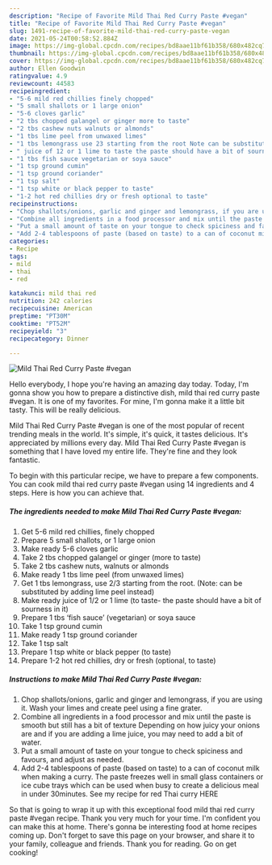 ```yaml
---
description: "Recipe of Favorite Mild Thai Red Curry Paste #vegan"
title: "Recipe of Favorite Mild Thai Red Curry Paste #vegan"
slug: 1491-recipe-of-favorite-mild-thai-red-curry-paste-vegan
date: 2021-05-24T00:58:52.884Z
image: https://img-global.cpcdn.com/recipes/bd8aae11bf61b358/680x482cq70/mild-thai-red-curry-paste-vegan-recipe-main-photo.jpg
thumbnail: https://img-global.cpcdn.com/recipes/bd8aae11bf61b358/680x482cq70/mild-thai-red-curry-paste-vegan-recipe-main-photo.jpg
cover: https://img-global.cpcdn.com/recipes/bd8aae11bf61b358/680x482cq70/mild-thai-red-curry-paste-vegan-recipe-main-photo.jpg
author: Ellen Goodwin
ratingvalue: 4.9
reviewcount: 44583
recipeingredient:
- "5-6 mild red chillies finely chopped"
- "5 small shallots or 1 large onion"
- "5-6 cloves garlic"
- "2 tbs chopped galangel or ginger more to taste"
- "2 tbs cashew nuts walnuts or almonds"
- "1 tbs lime peel from unwaxed limes"
- "1 tbs lemongrass use 23 starting from the root Note can be substituted by adding lime peel instead"
- " juice of 12 or 1 lime to taste the paste should have a bit of sourness in it"
- "1 tbs fish sauce vegetarian or soya sauce"
- "1 tsp ground cumin"
- "1 tsp ground coriander"
- "1 tsp salt"
- "1 tsp white or black pepper to taste"
- "1-2 hot red chillies dry or fresh optional to taste"
recipeinstructions:
- "Chop shallots/onions, garlic and ginger and lemongrass, if you are using it. Wash your limes and create peel using a fine grater."
- "Combine all ingredients in a food processor and mix until the paste is smooth but still has a bit of texture Depending on how juicy your onions are and if you are adding a lime juice, you may need to add a bit of water."
- "Put a small amount of taste on your tongue to check spiciness and favours, and adjust as needed."
- "Add 2-4 tablespoons of paste (based on taste) to a can of coconut milk when making a curry. The paste freezes well in small glass containers or ice cube trays which can be used when busy to create a delicious meal in under 30minutes. See my recipe for red Thai curry HERE"
categories:
- Recipe
tags:
- mild
- thai
- red

katakunci: mild thai red 
nutrition: 242 calories
recipecuisine: American
preptime: "PT30M"
cooktime: "PT52M"
recipeyield: "3"
recipecategory: Dinner

---
```



![Mild Thai Red Curry Paste #vegan](https://img-global.cpcdn.com/recipes/bd8aae11bf61b358/680x482cq70/mild-thai-red-curry-paste-vegan-recipe-main-photo.jpg)

Hello everybody, I hope you're having an amazing day today. Today, I'm gonna show you how to prepare a distinctive dish, mild thai red curry paste #vegan. It is one of my favorites. For mine, I'm gonna make it a little bit tasty. This will be really delicious.



Mild Thai Red Curry Paste #vegan is one of the most popular of recent trending meals in the world. It's simple, it's quick, it tastes delicious. It's appreciated by millions every day. Mild Thai Red Curry Paste #vegan is something that I have loved my entire life. They're fine and they look fantastic.


To begin with this particular recipe, we have to prepare a few components. You can cook mild thai red curry paste #vegan using 14 ingredients and 4 steps. Here is how you can achieve that.

<!--inarticleads1-->

##### The ingredients needed to make Mild Thai Red Curry Paste #vegan:

1. Get 5-6 mild red chillies, finely chopped
1. Prepare 5 small shallots, or 1 large onion
1. Make ready 5-6 cloves garlic
1. Take 2 tbs chopped galangel or ginger (more to taste)
1. Take 2 tbs cashew nuts, walnuts or almonds
1. Make ready 1 tbs lime peel (from unwaxed limes)
1. Get 1 tbs lemongrass, use 2/3 starting from the root. (Note: can be substituted by adding lime peel instead)
1. Make ready  juice of 1/2 or 1 lime (to taste- the paste should have a bit of sourness in it)
1. Prepare 1 tbs ‘fish sauce’ (vegetarian) or soya sauce
1. Take 1 tsp ground cumin
1. Make ready 1 tsp ground coriander
1. Take 1 tsp salt
1. Prepare 1 tsp white or black pepper (to taste)
1. Prepare 1-2 hot red chillies, dry or fresh (optional, to taste)




<!--inarticleads2-->

##### Instructions to make Mild Thai Red Curry Paste #vegan:

1. Chop shallots/onions, garlic and ginger and lemongrass, if you are using it. Wash your limes and create peel using a fine grater.
1. Combine all ingredients in a food processor and mix until the paste is smooth but still has a bit of texture Depending on how juicy your onions are and if you are adding a lime juice, you may need to add a bit of water.
1. Put a small amount of taste on your tongue to check spiciness and favours, and adjust as needed.
1. Add 2-4 tablespoons of paste (based on taste) to a can of coconut milk when making a curry. The paste freezes well in small glass containers or ice cube trays which can be used when busy to create a delicious meal in under 30minutes. See my recipe for red Thai curry HERE




So that is going to wrap it up with this exceptional food mild thai red curry paste #vegan recipe. Thank you very much for your time. I'm confident you can make this at home. There's gonna be interesting food at home recipes coming up. Don't forget to save this page on your browser, and share it to your family, colleague and friends. Thank you for reading. Go on get cooking!
